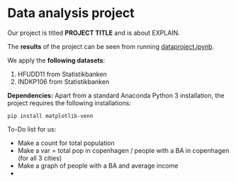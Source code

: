# Data analysis project

Our project is titled **PROJECT TITLE** and is about EXPLAIN.

The **results** of the project can be seen from running [dataproject.ipynb](dataproject.ipynb).

We apply the **following datasets**:

1. HFUDD11 from Statistikbanken
1. INDKP106 from Statistikbanken

**Dependencies:** Apart from a standard Anaconda Python 3 installation, the project requires the following installations:

``pip install matplotlib-venn``


To-Do list for us:
* Make a count for total population
* Make a var = total pop in copenhagen / people with a BA in copenhagen (for all 3 cities)
* Make a graph of people with a BA and average income
* 
